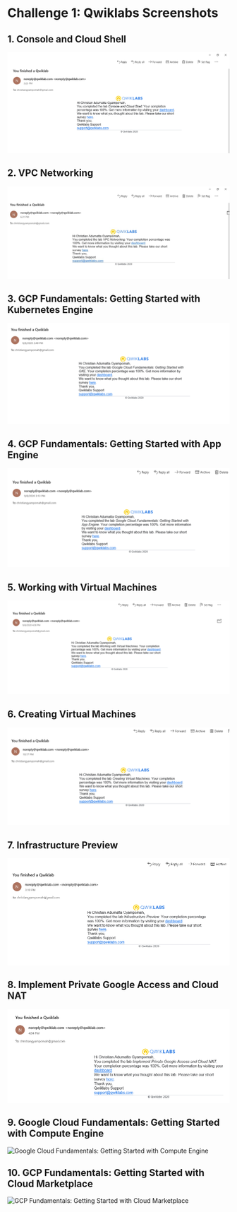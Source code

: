 # Challenge 1: Qwiklabs Screenshots

## 1. Console and Cloud Shell
![Challenge 1 Screenshot - Console and Cloud Shell](https://github.com/ChrisGy/gads2020_gcp/blob/master/Challenge%201/screenshots/Console%20and%20Cloud%20Shell.png)

## 2. VPC Networking
![VPC Networking](https://github.com/ChrisGy/gads2020_gcp/blob/master/Challenge%201/screenshots/VPC%20Networking.jpg)

## 3. GCP Fundamentals: Getting Started with Kubernetes Engine
![Getting Started with Kubernetes Engine](https://github.com/ChrisGy/gads2020_gcp/blob/master/Challenge%201/screenshots/Getting%20started%20with%20GKE.png)

## 4. GCP Fundamentals: Getting Started with App Engine
![Getting Started with App Engine](https://github.com/ChrisGy/gads2020_gcp/blob/master/Challenge%201/screenshots/Getting%20started%20with%20App%20Engine.png)

## 5. Working with Virtual Machines
![Working with Virtual machines](https://github.com/ChrisGy/gads2020_gcp/blob/master/Challenge%201/screenshots/Working%20with%20Virtual%20machines.png)

## 6. Creating Virtual Machines
![ Creating Virtual Machines](https://github.com/ChrisGy/gads2020_gcp/blob/master/Challenge%201/screenshots/Creating%20Virtual%20Machines.png)

## 7. Infrastructure Preview
![Infrastructure Preview](https://github.com/ChrisGy/gads2020_gcp/blob/master/Challenge%201/screenshots/Infrastructure%20Preview.png)

## 8. Implement Private Google Access and Cloud NAT
![Implement Private Google Access and Cloud NAT](https://github.com/ChrisGy/gads2020_gcp/blob/master/Challenge%201/screenshots/Implement%20Private%20Google%20Access%20and%20Cloud%20NAT.png)

## 9. Google Cloud Fundamentals: Getting Started with Compute Engine
![Google Cloud Fundamentals: Getting Started with Compute Engine]()

## 10. GCP Fundamentals: Getting Started with Cloud Marketplace
![GCP Fundamentals: Getting Started with Cloud Marketplace]()

